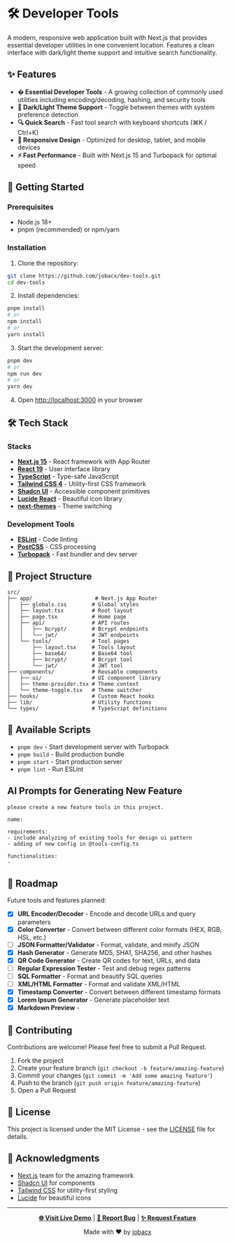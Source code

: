 # 🛠️ Developer Tools

A modern, responsive web application built with Next.js that provides essential developer utilities in one convenient location. Features a clean interface with dark/light theme support and intuitive search functionality.

## ✨ Features

- **�️ Essential Developer Tools** - A growing collection of commonly used utilities including encoding/decoding, hashing, and security tools
- **🎨 Dark/Light Theme Support** - Toggle between themes with system preference detection
- **🔍 Quick Search** - Fast tool search with keyboard shortcuts (⌘K / Ctrl+K)
- **📱 Responsive Design** - Optimized for desktop, tablet, and mobile devices
- **⚡ Fast Performance** - Built with Next.js 15 and Turbopack for optimal speed

## 🚀 Getting Started

### Prerequisites

- Node.js 18+ 
- pnpm (recommended) or npm/yarn

### Installation

1. Clone the repository:
```bash
git clone https://github.com/jobacx/dev-tools.git
cd dev-tools
```

2. Install dependencies:
```bash
pnpm install
# or
npm install
# or 
yarn install
```

3. Start the development server:
```bash
pnpm dev
# or
npm run dev
# or
yarn dev
```

4. Open [http://localhost:3000](http://localhost:3000) in your browser

## 🛠️ Tech Stack

### Stacks
- **[Next.js 15](https://nextjs.org)** - React framework with App Router
- **[React 19](https://react.dev)** - User interface library
- **[TypeScript](https://www.typescriptlang.org)** - Type-safe JavaScript
- **[Tailwind CSS 4](https://tailwindcss.com)** - Utility-first CSS framework
- **[Shadcn UI](https://ui.shadcn.com)** - Accessible component primitives
- **[Lucide React](https://lucide.dev)** - Beautiful icon library
- **[next-themes](https://github.com/pacocoursey/next-themes)** - Theme switching

### Development Tools
- **[ESLint](https://eslint.org)** - Code linting
- **[PostCSS](https://postcss.org)** - CSS processing
- **[Turbopack](https://turbo.build/pack)** - Fast bundler and dev server

## 📁 Project Structure

```
src/
├── app/                    # Next.js App Router
│   ├── globals.css        # Global styles
│   ├── layout.tsx         # Root layout
│   ├── page.tsx           # Home page
│   ├── api/               # API routes
│   │   ├── bcrypt/        # Bcrypt endpoints
│   │   └── jwt/           # JWT endpoints
│   └── tools/             # Tool pages
│       ├── layout.tsx     # Tools layout
│       ├── base64/        # Base64 tool
│       ├── bcrypt/        # Bcrypt tool
│       └── jwt/           # JWT tool
├── components/            # Reusable components
│   ├── ui/                # UI component library
│   ├── theme-provider.tsx # Theme context
│   └── theme-toggle.tsx   # Theme switcher
├── hooks/                 # Custom React hooks
├── lib/                   # Utility functions
└── types/                 # TypeScript definitions
```

## 🔧 Available Scripts

- `pnpm dev` - Start development server with Turbopack
- `pnpm build` - Build production bundle
- `pnpm start` - Start production server  
- `pnpm lint` - Run ESLint

## AI Prompts for Generating New Feature
```
please create a new feature tools in this project.

name:

requirements:
- include analyzing of existing tools for design ui pattern
- adding of new config in @tools-config.ts

functionalities: 
- 
```

## 🎯 Roadmap

Future tools and features planned:

- [x] **URL Encoder/Decoder** - Encode and decode URLs and query parameters
- [x] **Color Converter** - Convert between different color formats (HEX, RGB, HSL, etc.)
- [ ] **JSON Formatter/Validator** - Format, validate, and minify JSON
- [x] **Hash Generator** - Generate MD5, SHA1, SHA256, and other hashes
- [x] **QR Code Generator** - Create QR codes for text, URLs, and data
- [ ] **Regular Expression Tester** - Test and debug regex patterns
- [ ] **SQL Formatter** - Format and beautify SQL queries
- [ ] **XML/HTML Formatter** - Format and validate XML/HTML
- [x] **Timestamp Converter** - Convert between different timestamp formats
- [x] **Lorem Ipsum Generator** - Generate placeholder text
- [x] **Markdown Preview** - 

## 🤝 Contributing

Contributions are welcome! Please feel free to submit a Pull Request.

1. Fork the project
2. Create your feature branch (`git checkout -b feature/amazing-feature`)
3. Commit your changes (`git commit -m 'Add some amazing feature'`)
4. Push to the branch (`git push origin feature/amazing-feature`)
5. Open a Pull Request

## 📄 License

This project is licensed under the MIT License - see the [LICENSE](LICENSE) file for details.

## 🙏 Acknowledgments

- [Next.js](https://nextjs.org) team for the amazing framework
- [Shadcn UI](https://ui.shadcn.com) for components
- [Tailwind CSS](https://tailwindcss.com) for utility-first styling
- [Lucide](https://lucide.dev) for beautiful icons

---

<div align="center">

**[🌐 Visit Live Demo](https://dev-tools-jbacule.vercel.app)** | **[📝 Report Bug](https://github.com/jobacx/dev-tools/issues)** | **[✨ Request Feature](https://github.com/jobacx/dev-tools/issues)**

Made with ❤️ by [jobacx](https://github.com/jobacx)

</div>
